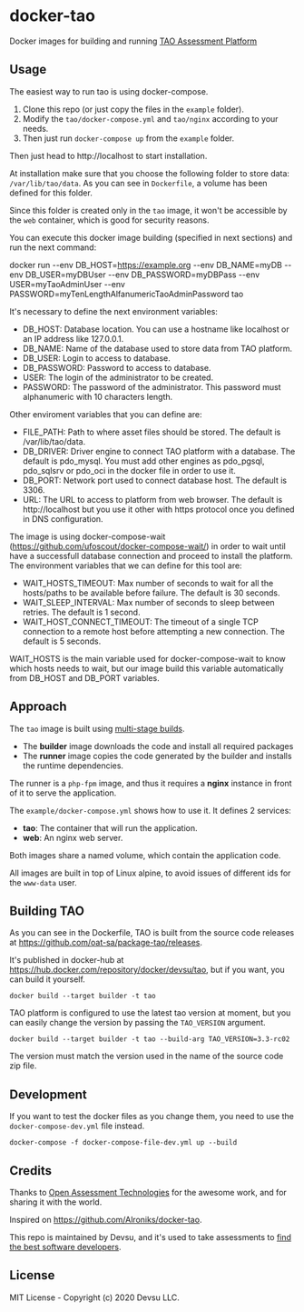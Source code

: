 # docker-tao
Docker images for building and running [TAO Assessment Platform](https://www.taotesting.com/)

## Usage

The easiest way to run tao is using docker-compose. 

1. Clone this repo (or just copy the files in the `example` folder).
2. Modify the `tao/docker-compose.yml` and `tao/nginx` according to your needs.
3. Then just run `docker-compose up` from the `example` folder.

Then just head to http://localhost to start installation.

At installation make sure that you choose the following folder to store data: `/var/lib/tao/data`. As you can see in `Dockerfile`, a volume has been defined for this folder. 

Since this folder is created only in the `tao` image, it won't be accessible by the `web` container, which is good for security reasons.


You can execute this docker image building (specified in next sections) and run the next command:

docker run --env DB_HOST=https://example.org --env DB_NAME=myDB --env DB_USER=myDBUser --env DB_PASSWORD=myDBPass --env USER=myTaoAdminUser --env PASSWORD=myTenLengthAlfanumericTaoAdminPassword tao

It's necessary to define the next environment variables:

- DB_HOST: Database location. You can use a hostname like localhost or an IP address like 127.0.0.1.
- DB_NAME: Name of the database used to store data from TAO platform.
- DB_USER: Login to access to database.
- DB_PASSWORD: Password to access to database.
- USER: The login of the administrator to be created.
- PASSWORD: The password of the administrator. This password must alphanumeric with 10 characters length.

Other enviroment variables that you can define are:

- FILE_PATH: Path to where asset files should be stored. The default is /var/lib/tao/data.
- DB_DRIVER: Driver engine to connect TAO platform with a database. The default is pdo_mysql. You must add other engines as pdo_pgsql, pdo_sqlsrv or pdo_oci in the docker file in order to use it.
- DB_PORT: Network port used to connect database host. The default is 3306.
- URL: The URL to access to platform from web browser. The default is http://localhost but you use it other with https protocol once you defined in DNS configuration.

The image is using docker-compose-wait (https://github.com/ufoscout/docker-compose-wait/) in order to wait until have a successfull database connection and proceed to install the platform. The environment variables that we can define for this tool are:

- WAIT_HOSTS_TIMEOUT: Max number of seconds to wait for all the hosts/paths to be available before failure. The default is 30 seconds.
- WAIT_SLEEP_INTERVAL: Max number of seconds to sleep between retries. The default is 1 second.
- WAIT_HOST_CONNECT_TIMEOUT: The timeout of a single TCP connection to a remote host before attempting a new connection. The default is 5 seconds.

WAIT_HOSTS is the main variable used for docker-compose-wait to know which hosts needs to wait, but our image build this variable automatically from DB_HOST and DB_PORT variables.

## Approach

The `tao` image is built using [multi-stage builds](https://docs.docker.com/develop/develop-images/multistage-build/).

- The **builder** image downloads the code and install all required packages
- The **runner** image copies the code generated by the builder and installs the runtime dependencies.

The runner is a `php-fpm` image, and thus it requires a **nginx** instance in front of it to serve the application.

The `example/docker-compose.yml` shows how to use it. It defines 2 services:

- **tao**: The container that will run the application.
- **web**: An nginx web server.

Both images share a named volume, which contain the application code.

All images are built in top of Linux alpine, to avoid issues of different ids for the `www-data` user. 

## Building TAO

As you can see in the Dockerfile, TAO is built from the source code releases at https://github.com/oat-sa/package-tao/releases.

It's published in docker-hub at https://hub.docker.com/repository/docker/devsu/tao, but if you want, you can build it yourself. 

```
docker build --target builder -t tao
```

TAO platform is configured to use the latest tao version at moment, but you can easily change the version by passing the `TAO_VERSION` argument.

```
docker build --target builder -t tao --build-arg TAO_VERSION=3.3-rc02
```

The version must match the version used in the name of the source code zip file.

## Development

If you want to test the docker files as you change them, you need to use the `docker-compose-dev.yml` file instead. 

```
docker-compose -f docker-compose-file-dev.yml up --build 
```

## Credits

Thanks to [Open Assessment Technologies](https://www.taotesting.com/about-us/) for the awesome work, and for sharing it with the world.

Inspired on https://github.com/Alroniks/docker-tao.

This repo is maintained by Devsu, and it's used to take assessments to [find the best software developers](https://devsu.com/about-us/).

## License

MIT License - Copyright (c) 2020 Devsu LLC.

